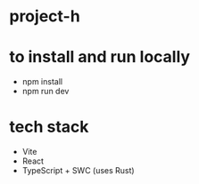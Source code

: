 # project-h

# to install and run locally

- npm install
- npm run dev

# tech stack

- Vite
- React
- TypeScript + SWC (uses Rust)
